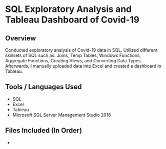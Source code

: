 # SQL Exploratory Analysis and Tableau Dashboard of Covid-19

## Overview
Conducted exploratory analysis of Covid-19 data in SQL. Utilized different skillsets of SQL such as: Joins, Temp Tables, Windows Functions, Aggregate Functions, Creating Views, and Converting Data Types. Afterwards, I manually uploaded data into Excel and created a dashboard in Tableau. 

## Tools / Languages Used
* SQL
* Excel
* Tableau
* Microsoft SQL Server Management Studio 2018

## Files Included (In Order)
*
